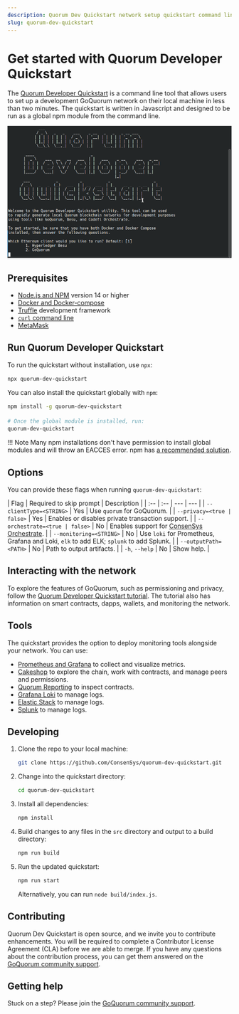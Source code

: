 ```yaml
---
description: Quorum Dev Quickstart network setup quickstart command line tool
slug: quorum-dev-quickstart
---
```


# Get started with Quorum Developer Quickstart

The [Quorum Developer Quickstart](https://github.com/ConsenSys/quorum-dev-quickstart) is a command line tool that allows users to set up a development GoQuorum network on their local machine in less than two minutes. The quickstart is written in Javascript and designed to be run as a global npm module from the command line.

![Quorum Dev Quickstart terminal demo](../images/quickstart/quorum-dev-quickstart.gif)

## Prerequisites

- [Node.js and NPM](https://docs.npmjs.com/downloading-and-installing-node-js-and-npm) version 14 or higher
- [Docker and Docker-compose](https://docs.docker.com/compose/install/)
- [Truffle](https://www.trufflesuite.com/truffle) development framework
- [`curl` command line](https://curl.haxx.se/download.html)
- [MetaMask](https://metamask.io/)

## Run Quorum Developer Quickstart

To run the quickstart without installation, use `npx`:

```sh
npx quorum-dev-quickstart
```

You can also install the quickstart globally with `npm`:

```Bash
npm install -g quorum-dev-quickstart

# Once the global module is installed, run:
quorum-dev-quickstart
```

!!! Note Many npm installations don't have permission to install global modules and will throw an EACCES error. npm has [a recommended solution](https://docs.npmjs.com/resolving-eacces-permissions-errors-when-installing-packages-globally).

## Options

You can provide these flags when running `quorum-dev-quickstart`:

| Flag | Required to skip prompt | Description |
| :-- | :-- | --- | --- |
| `--clientType=<STRING>` | Yes | Use `quorum` for GoQuorum. |
| `--privacy=<true | false>` | Yes | Enables or disables private transaction support. |
| `--orchestrate=<true | false>` | No | Enables support for [ConsenSys Orchestrate](https://consensys.net/codefi/orchestrate/). |
| `--monitoring=<STRING>` | No | Use `loki` for Prometheus, Grafana and Loki, `elk` to add ELK; `splunk` to add Splunk. |
| `--outputPath=<PATH>` | No | Path to output artifacts. |
| `-h`, `--help` | No | Show help. |

## Interacting with the network

To explore the features of GoQuorum, such as permissioning and privacy, follow the [Quorum Developer Quickstart tutorial](./quorum-dev-quickstart/using-the-quickstart.md). The tutorial also has information on smart contracts, dapps, wallets, and monitoring the network.

## Tools

The quickstart provides the option to deploy monitoring tools alongside your network. You can use:

- [Prometheus and Grafana](../configure-and-manage/monitor/metrics.md) to collect and visualize metrics.
- [Cakeshop](../configure-and-manage/monitor/cakeshop.md) to explore the chain, work with contracts, and manage peers and permissions.
- [Quorum Reporting](../configure-and-manage/monitor/quorum-reporting.md) to inspect contracts.
- [Grafana Loki](../configure-and-manage/monitor/loki.md) to manage logs.
- [Elastic Stack](../configure-and-manage/monitor/elastic-stack.md) to manage logs.
- [Splunk](../configure-and-manage/monitor/splunk.md) to manage logs.

## Developing

1. Clone the repo to your local machine:

   ```bash
   git clone https://github.com/ConsenSys/quorum-dev-quickstart.git
   ```

1. Change into the quickstart directory:

   ```bash
   cd quorum-dev-quickstart
   ```

1. Install all dependencies:

   ```bash
   npm install
   ```

1. Build changes to any files in the `src` directory and output to a build directory:

   ```bash
   npm run build
   ```

1. Run the updated quickstart:

   ```bash
   npm run start
   ```

   Alternatively, you can run `node build/index.js`.

## Contributing

Quorum Dev Quickstart is open source, and we invite you to contribute enhancements. You will be required to complete a Contributor License Agreement (CLA) before we are able to merge. If you have any questions about the contribution process, you can get them answered on the [GoQuorum community support](../support.md).

## Getting help

Stuck on a step? Please join the [GoQuorum community support](../support.md).
